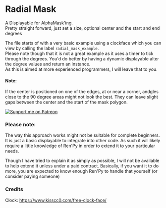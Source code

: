 # Radial Mask
A Displayable for AlphaMask'ing.  
Pretty straight forward, just set a size, optional center and the start and end degrees

The file starts of with a very basic example using a clockface which you can view by calling the label `radial_mask_example`.  
Please note though that it is not a great example as it uses a timer to tick through the degrees. You'd do better by having a dynamic displayable alter the degree values and return an instance.  
As this is aimed at more experienced programmers, I will leave that to you.




#### Note:  
If the center is positioned on one of the edges, at or near a corner, andgles close to the 90 degree areas might not look the best. They can leave slight gaps between the center and the start of the mask polygon. 

[![Support me on Patreon](https://c5.patreon.com/external/logo/become_a_patron_button.png)](https://www.patreon.com/bePatron?u=19978585)

### Please note:

The way this approach works might not be suitable for complete beginners. It is just a basic displayable to integrate into other code. As such it will likely require a little knowledge of Ren'Py in order to extend it to your particular needs. 

Though I have tried to explain it as simply as possible, I will not be available to help extend it unless under a paid contract.
Basically, if you want it to do more, you are expected to know enough Ren'Py to handle that yourself (or consider paying someone)

### Credits

Clock: https://www.kisscc0.com/free-clock-face/
